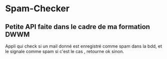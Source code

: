 # Spam-Checker

## Petite API faite dans le cadre de ma formation DWWM

 Appli qui check si un mail donné est enregistré comme spam dans la bdd, et le signale comme spam si c'est le cas , retourne ok sinon.
